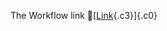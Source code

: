 The Workflow link
👏[[Link](https://www.google.com/url?q=http://www.google.com&sa=D&source=editors&ust=1755732039052614&usg=AOvVaw0CVgzdHiuoMdfLaKltzYTI){.c3}]{.c0}
